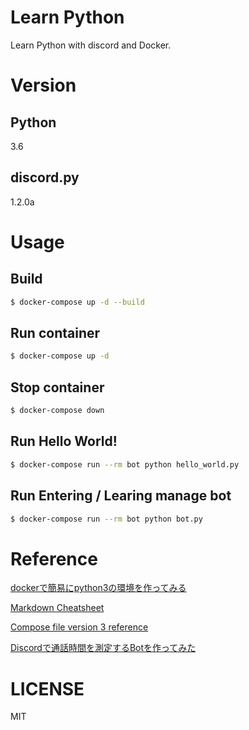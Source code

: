 # Learn Python
Learn Python with discord and Docker.

# Version
## Python
3.6

## discord.py
1.2.0a

# Usage

## Build
```bash
$ docker-compose up -d --build
```

## Run container
```bash
$ docker-compose up -d
```

## Stop container
```bash
$ docker-compose down
```

## Run Hello World!
```bash
$ docker-compose run --rm bot python hello_world.py
```

## Run Entering / Learing manage bot
```bash
$ docker-compose run --rm bot python bot.py
```

# Reference
[dockerで簡易にpython3の環境を作ってみる](https://qiita.com/reflet/items/4b3f91661a54ec70a7dc)

[Markdown Cheatsheet](https://github.com/adam-p/markdown-here/wiki/Markdown-Cheatsheet)

[Compose file version 3 reference](https://docs.docker.com/compose/compose-file/)

[Discordで通話時間を測定するBotを作ってみた](https://qiita.com/tokkq/items/311aa297175b9cf7f946)

# LICENSE
MIT